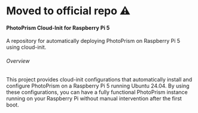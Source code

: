 # Moved to official repo ⚠️

#### PhotoPrism Cloud-Init for Raspberry Pi 5

A repository for automatically deploying PhotoPrism on Raspberry Pi 5 using cloud-init.

###### Overview

This project provides cloud-init configurations that automatically install and configure PhotoPrism on a Raspberry Pi 5 running Ubuntu 24.04. By using these configurations, you can have a fully functional PhotoPrism instance running on your Raspberry Pi without manual intervention after the first boot.
